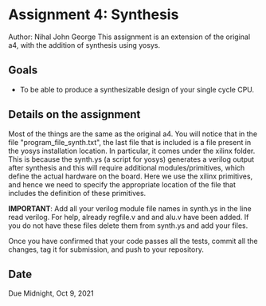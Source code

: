 # Assignment 4: Synthesis  
Author: Nihal John George
This assignment is an extension of the original a4, with the addition of synthesis using yosys.

## Goals

- To be able to produce a synthesizable design of your single cycle CPU.

## Details on the assignment

Most of the things are the same as the original a4. You will notice that in the file "program_file_synth.txt", the last file that is included is a file present in the yosys installation location. In particular, it comes under the xilinx folder. This is because the synth.ys (a script for yosys) generates a verilog output after synthesis and this will require additional modules/primitives, which define the actual hardware on the board. Here we use the xilinx primitives, and hence we need to specify the appropriate location of the file that includes the definition of these primitives.

**IMPORTANT**: Add all your verilog module file names in synth.ys in the line read verilog. For help, already regfile.v and and alu.v have been added. If you do not have these files delete them from synth.ys and add your files.

Once you have confirmed that your code passes all the tests, commit all the changes, tag it for submission, and push to your repository.

## Date

Due Midnight, Oct 9, 2021
